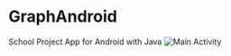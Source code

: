 # GraphAndroid
School Project App for Android with Java
![Main Activity](https://1drv.ms/u/s!AuaD5ilQwhIfm3PrL0Wv3GKQXwa6)
